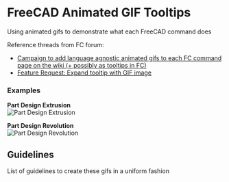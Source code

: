 # FreeCAD Animated GIF Tooltips
Using animated gifs to demonstrate what each FreeCAD command does

Reference threads from FC forum:  
* [Campaign to add language agnostic animated gifs to each FC command page on the wiki (+ possibly as tooltips in FC)](https://forum.freecadweb.org/viewtopic.php?f=21&t=22781)  
* [Feature Request: Expand tooltip with GIF image](https://forum.freecadweb.org/viewtopic.php?f=8&t=14972)  

### Examples
**Part Design Extrusion**  
![Part Design Extrusion](https://1.bp.blogspot.com/-4p3fUd1hVH4/VvQ4DLegLGI/AAAAAAAACwU/dIlUN00yo9kR6yzn0VhDq44Co38Jt4ilA/s1600/out-1_0-18.gif)

**Part Design Revolution**  
![Part Design Revolution](https://2.bp.blogspot.com/-lwBJamnY518/VvQ4DlPOxRI/AAAAAAAACwY/RBwjZfyW6lYVSFrn5rnw4yhOgnavcietg/s1600/revolution.gif)


## Guidelines 
List of guidelines to create these gifs in a uniform fashion

